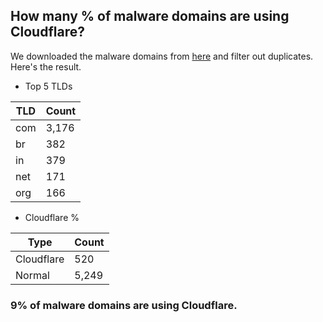 ## How many % of malware domains are using Cloudflare?


We downloaded the malware domains from [here](https://urlhaus.abuse.ch) and filter out duplicates.
Here's the result.


[//]: # (start replacement)


- Top 5 TLDs

| TLD | Count |
| --- | --- |
| com | 3,176 |
| br | 382 |
| in | 379 |
| net | 171 |
| org | 166 |


- Cloudflare %

| Type | Count |
| --- | --- |
| Cloudflare | 520 |
| Normal | 5,249 |


### 9% of malware domains are using Cloudflare.